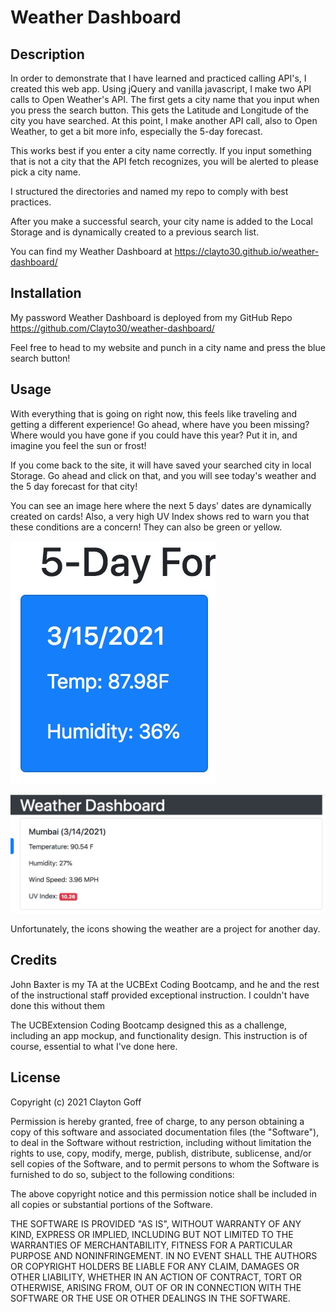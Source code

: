 # Weather Dashboard

## Description 

In order to demonstrate that I have learned and practiced calling API's, I created this web app. Using jQuery and vanilla javascript,
I make two API calls to Open Weather's API. The first gets a city name that you input when you press the search button. This gets the 
Latitude and Longitude of the city you have searched. At this point, I make another API call, also to Open Weather, to get a bit more info,
especially the 5-day forecast.

This works best if you enter a city name correctly. If you input something that is not a city that the API fetch recognizes, you will be
alerted to please pick a city name.

I structured the directories and named my repo to comply with best practices.

After you make a successful search, your city name is added to the Local Storage and is dynamically created to a previous search list.

You can find my Weather Dashboard at https://clayto30.github.io/weather-dashboard/

## Installation

My password Weather Dashboard is deployed from my GitHub Repo https://github.com/Clayto30/weather-dashboard/

Feel free to head to my website and punch in a city name and press the blue search button! 

## Usage 

With everything that is going on right now, 
this feels like traveling and getting a different experience! Go ahead, where have you been missing? Where would you have gone if you could have
this year? Put it in, and imagine you feel the sun or frost! 

If you come back to the site, it will have saved your searched city in local Storage. Go ahead and click on that, and you will see today's weather and the 5 day forecast for that city! 

You can see an image here where the next 5 days' dates are dynamically created on cards! Also, a very high UV Index 
shows red to warn you that these conditions are a concern! They can also be green or yellow.

![alt text](./assets/images/screenshot.jpg)

![alt text](./assets/images/screenshot2.jpg)

Unfortunately, the icons showing the weather are a project for another day.

## Credits

John Baxter is my TA at the UCBExt Coding Bootcamp, and he and the rest of the instructional staff provided exceptional instruction. I couldn't
have done this without them

The UCBExtension Coding Bootcamp designed this as a challenge, including an app mockup, and functionality design. This instruction is 
of course, essential to what I've done here. 

## License

Copyright (c) 2021 Clayton Goff

Permission is hereby granted, free of charge, to any person obtaining a copy
of this software and associated documentation files (the "Software"), to deal
in the Software without restriction, including without limitation the rights
to use, copy, modify, merge, publish, distribute, sublicense, and/or sell
copies of the Software, and to permit persons to whom the Software is
furnished to do so, subject to the following conditions:

The above copyright notice and this permission notice shall be included in all
copies or substantial portions of the Software.

THE SOFTWARE IS PROVIDED "AS IS", WITHOUT WARRANTY OF ANY KIND, EXPRESS OR
IMPLIED, INCLUDING BUT NOT LIMITED TO THE WARRANTIES OF MERCHANTABILITY,
FITNESS FOR A PARTICULAR PURPOSE AND NONINFRINGEMENT. IN NO EVENT SHALL THE
AUTHORS OR COPYRIGHT HOLDERS BE LIABLE FOR ANY CLAIM, DAMAGES OR OTHER
LIABILITY, WHETHER IN AN ACTION OF CONTRACT, TORT OR OTHERWISE, ARISING FROM,
OUT OF OR IN CONNECTION WITH THE SOFTWARE OR THE USE OR OTHER DEALINGS IN THE
SOFTWARE.
